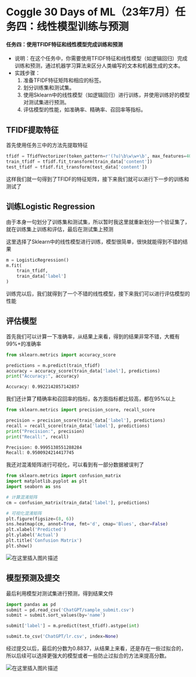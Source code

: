 # Coggle 30 Days of ML（23年7月）任务四：线性模型训练与预测



#### 任务四：使用TFIDF特征和线性模型完成训练和预测

- 说明：在这个任务中，你需要使用TFIDF特征和线性模型（如逻辑回归）完成训练和预测，通过机器学习算法来区分人类编写的文本和机器生成的文本。
- 实践步骤：
  1. 准备TFIDF特征矩阵和相应的标签。
  2. 划分训练集和测试集。
  3. 使用Sklearn中的线性模型（如逻辑回归）进行训练，并使用训练好的模型对测试集进行预测。
  4. 评估模型的性能，如准确率、精确率、召回率等指标。



## TFIDF提取特征

首先使用任务三中的方法先提取特征

```python
tfidf = TfidfVectorizer(token_pattern=r'(?u)\b\w\w+\b', max_features=4000, ngram_range=(1, 2))
train_tfidf = tfidf.fit_transform(train_data['content'])
test_tfidf = tfidf.fit_transform(test_data['content'])
```

这样我们就一句得到了TFIDF的特征矩阵，接下来我们就可以进行下一步的训练和测试了



## 训练Logistic Regression

由于本身一句划分了训练集和测试集，所以暂时我这里就重新划分一个验证集了，就在训练集上训练和评估，最后在测试集上预测

这里选择了Sklearn中的线性模型进行训练，模型很简单，很快就能得到不错的结果

```python
m = LogisticRegression()
m.fit(
    train_tfidf,
    train_data['label']
)
```

训练完以后，我们就得到了一个不错的线性模型，接下来我们可以进行评估模型的性能



## 评估模型

首先我们可以计算一下准确率，从结果上来看，得到的结果非常不错，大概有99%+的准确率

```python
from sklearn.metrics import accuracy_score

predictions = m.predict(train_tfidf)
accuracy = accuracy_score(train_data['label'], predictions)
print("Accuracy:", accuracy)
```

```bash
Accuracy: 0.9922142857142857
```

我们还计算了精确率和召回率的指标，各方面指标都比较高，都在95%以上

```python
from sklearn.metrics import precision_score, recall_score

precision = precision_score(train_data['label'], predictions)
recall = recall_score(train_data['label'], predictions)
print("Precision:", precision)
print("Recall:", recall)
```

```bash
Precision: 0.9995138551288284
Recall: 0.9500924214417745
```

我还对混淆矩阵进行可视化，可以看到有一部分数据被误判了

```python
from sklearn.metrics import confusion_matrix
import matplotlib.pyplot as plt
import seaborn as sns

# 计算混淆矩阵
cm = confusion_matrix(train_data['label'], predictions)

# 可视化混淆矩阵
plt.figure(figsize=(8, 6))
sns.heatmap(cm, annot=True, fmt='d', cmap='Blues', cbar=False)
plt.xlabel('Predicted')
plt.ylabel('Actual')
plt.title('Confusion Matrix')
plt.show()
```

![在这里插入图片描述](https://img-blog.csdnimg.cn/1e3968ba9e554062aabd71079cee6de4.png)

## 模型预测及提交

最后利用模型对测试集进行预测，得到结果文件

```python
import pandas as pd
submit = pd.read_csv('ChatGPT/sample_submit.csv')
submit = submit.sort_values(by='name')

submit['label'] = m.predict(test_tfidf).astype(int)

submit.to_csv('ChatGPT/lr.csv', index=None)
```

经过提交以后，最后的分数为0.8837，从结果上来看，还是存在一些过拟合的，所以后续可以选择更强大的模型或者一些防止过拟合的方法来提高分数。

![在这里插入图片描述](https://img-blog.csdnimg.cn/74cb1dff2dbb4b16b0a82dc152d74e6a.png)